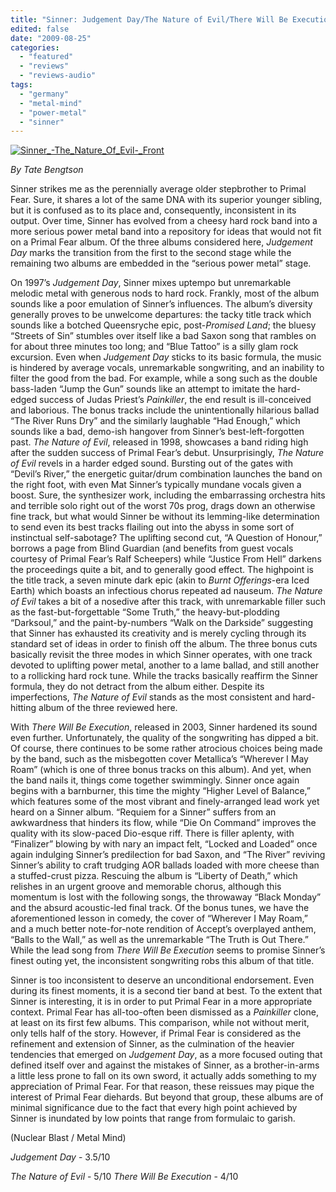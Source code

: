 ```yaml
---
title: "Sinner: Judgement Day/The Nature of Evil/There Will Be Execution"
edited: false
date: "2009-08-25"
categories:
  - "featured"
  - "reviews"
  - "reviews-audio"
tags:
  - "germany"
  - "metal-mind"
  - "power-metal"
  - "sinner"
---
```


[![Sinner_-_The_Nature_Of_Evil_-_Front](http://www.hellbound.ca/wp-content/uploads/2009/08/Sinner_-_The_Nature_Of_Evil_-_Front-300x300.jpg "Sinner_-_The_Nature_Of_Evil_-_Front")](http://www.hellbound.ca/wp-content/uploads/2009/08/Sinner_-_The_Nature_Of_Evil_-_Front.jpg)

_By Tate Bengtson_

Sinner strikes me as the perennially average older stepbrother to Primal Fear. Sure, it shares a lot of the same DNA with its superior younger sibling, but it is confused as to its place and, consequently, inconsistent in its output. Over time, Sinner has evolved from a cheesy hard rock band into a more serious power metal band into a repository for ideas that would not fit on a Primal Fear album. Of the three albums considered here, _Judgement Day_ marks the transition from the first to the second stage while the remaining two albums are embedded in the “serious power metal” stage.

On 1997’s _Judgement Day_, Sinner mixes uptempo but unremarkable melodic metal with generous nods to hard rock. Frankly, most of the album sounds like a poor emulation of Sinner’s influences. The album’s diversity generally proves to be unwelcome departures: the tacky title track which sounds like a botched Queensryche epic, post-_Promised Land_; the bluesy “Streets of Sin” stumbles over itself like a bad Saxon song that rambles on for about three minutes too long; and “Blue Tattoo” is a silly glam rock excursion. Even when _Judgement Day_ sticks to its basic formula, the music is hindered by average vocals, unremarkable songwriting, and an inability to filter the good from the bad. For example, while a song such as the double bass-laden “Jump the Gun” sounds like an attempt to imitate the hard-edged success of Judas Priest’s _Painkiller_, the end result is ill-conceived and laborious. The bonus tracks include the unintentionally hilarious ballad “The River Runs Dry” and the similarly laughable “Had Enough,” which sounds like a bad, demo-ish hangover from Sinner’s best-left-forgotten past. _The Nature of Evil_, released in 1998, showcases a band riding high after the sudden success of Primal Fear’s debut. Unsurprisingly, _The Nature of Evil_ revels in a harder edged sound. Bursting out of the gates with “Devil’s River,” the energetic guitar/drum combination launches the band on the right foot, with even Mat Sinner’s typically mundane vocals given a boost. Sure, the synthesizer work, including the embarrassing orchestra hits and terrible solo right out of the worst 70s prog, drags down an otherwise fine track, but what would Sinner be without its lemming-like determination to send even its best tracks flailing out into the abyss in some sort of instinctual self-sabotage? The uplifting second cut, “A Question of Honour,” borrows a page from Blind Guardian (and benefits from guest vocals courtesy of Primal Fear’s Ralf Scheepers) while “Justice From Hell” darkens the proceedings quite a bit, and to generally good effect. The highpoint is the title track, a seven minute dark epic (akin to _Burnt Offerings_\-era Iced Earth) which boasts an infectious chorus repeated ad nauseum. _The Nature of Evil_ takes a bit of a nosedive after this track, with unremarkable filler such as the fast-but-forgettable “Some Truth,” the heavy-but-plodding “Darksoul,” and the paint-by-numbers “Walk on the Darkside” suggesting that Sinner has exhausted its creativity and is merely cycling through its standard set of ideas in order to finish off the album. The three bonus cuts basically revisit the three modes in which Sinner operates, with one track devoted to uplifting power metal, another to a lame ballad, and still another to a rollicking hard rock tune. While the tracks basically reaffirm the Sinner formula, they do not detract from the album either. Despite its imperfections, _The Nature of Evil_ stands as the most consistent and hard-hitting album of the three reviewed here.

With _There Will Be Execution_, released in 2003, Sinner hardened its sound even further. Unfortunately, the quality of the songwriting has dipped a bit. Of course, there continues to be some rather atrocious choices being made by the band, such as the misbegotten cover Metallica’s “Wherever I May Roam” (which is one of three bonus tracks on this album). And yet, when the band nails it, things come together swimmingly. Sinner once again begins with a barnburner, this time the mighty “Higher Level of Balance,” which features some of the most vibrant and finely-arranged lead work yet heard on a Sinner album. “Requiem for a Sinner” suffers from an awkwardness that hinders its flow, while “Die On Command” improves the quality with its slow-paced Dio-esque riff. There is filler aplenty, with “Finalizer” blowing by with nary an impact felt, “Locked and Loaded” once again indulging Sinner’s predilection for bad Saxon, and “The River” reviving Sinner’s ability to craft trudging AOR ballads loaded with more cheese than a stuffed-crust pizza. Rescuing the album is “Liberty of Death,” which relishes in an urgent groove and memorable chorus, although this momentum is lost with the following songs, the throwaway “Black Monday” and the absurd acoustic-led final track. Of the bonus tunes, we have the aforementioned lesson in comedy, the cover of “Wherever I May Roam,” and a much better note-for-note rendition of Accept’s overplayed anthem, “Balls to the Wall,” as well as the unremarkable “The Truth is Out There.” While the lead song from _There Will Be Execution_ seems to promise Sinner’s finest outing yet, the inconsistent songwriting robs this album of that title.

Sinner is too inconsistent to deserve an unconditional endorsement. Even during its finest moments, it is a second tier band at best. To the extent that Sinner is interesting, it is in order to put Primal Fear in a more appropriate context. Primal Fear has all-too-often been dismissed as a _Painkiller_ clone, at least on its first few albums. This comparison, while not without merit, only tells half of the story. However, if Primal Fear is considered as the refinement and extension of Sinner, as the culmination of the heavier tendencies that emerged on _Judgement Day_, as a more focused outing that defined itself over and against the mistakes of Sinner, as a brother-in-arms a little less prone to fall on its own sword, it actually adds something to my appreciation of Primal Fear. For that reason, these reissues may pique the interest of Primal Fear diehards. But beyond that group, these albums are of minimal significance due to the fact that every high point achieved by Sinner is inundated by low points that range from formulaic to garish.

(Nuclear Blast / Metal Mind)

_Judgement Day_ - 3.5/10

_The Nature of Evil_ - 5/10 _There Will Be Execution_ - 4/10

